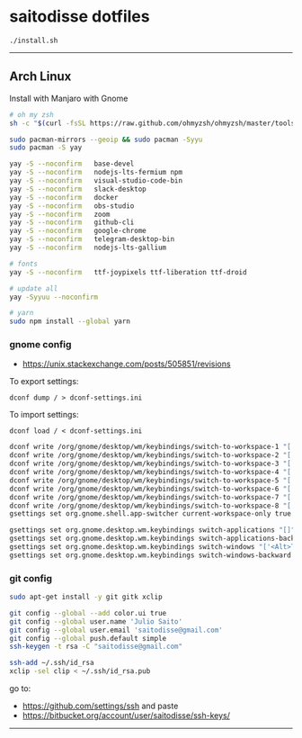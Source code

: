 # saitodisse dotfiles

```
./install.sh
```

---

## Arch Linux

Install with Manjaro with Gnome

```sh
# oh my zsh
sh -c "$(curl -fsSL https://raw.github.com/ohmyzsh/ohmyzsh/master/tools/install.sh)"

sudo pacman-mirrors --geoip && sudo pacman -Syyu
sudo pacman -S yay

yay -S --noconfirm   base-devel
yay -S --noconfirm   nodejs-lts-fermium npm
yay -S --noconfirm   visual-studio-code-bin
yay -S --noconfirm   slack-desktop
yay -S --noconfirm   docker
yay -S --noconfirm   obs-studio
yay -S --noconfirm   zoom
yay -S --noconfirm   github-cli
yay -S --noconfirm   google-chrome
yay -S --noconfirm   telegram-desktop-bin
yay -S --noconfirm   nodejs-lts-gallium

# fonts
yay -S --noconfirm   ttf-joypixels ttf-liberation ttf-droid

# update all
yay -Syyuu --noconfirm

# yarn
sudo npm install --global yarn
```

### gnome config

- https://unix.stackexchange.com/posts/505851/revisions

To export settings:

`dconf dump / > dconf-settings.ini`

To import settings:

`dconf load / < dconf-settings.ini`

```sh
dconf write /org/gnome/desktop/wm/keybindings/switch-to-workspace-1 "['<Primary>F5']"
dconf write /org/gnome/desktop/wm/keybindings/switch-to-workspace-2 "['<Primary>F6']"
dconf write /org/gnome/desktop/wm/keybindings/switch-to-workspace-3 "['<Primary>F7']"
dconf write /org/gnome/desktop/wm/keybindings/switch-to-workspace-4 "['<Primary>F8']"
dconf write /org/gnome/desktop/wm/keybindings/switch-to-workspace-5 "['<Primary>F9']"
dconf write /org/gnome/desktop/wm/keybindings/switch-to-workspace-6 "['<Primary>F10']"
dconf write /org/gnome/desktop/wm/keybindings/switch-to-workspace-7 "['<Primary>F11']"
dconf write /org/gnome/desktop/wm/keybindings/switch-to-workspace-8 "['<Primary>F12']"
gsettings set org.gnome.shell.app-switcher current-workspace-only true

gsettings set org.gnome.desktop.wm.keybindings switch-applications "[]"
gsettings set org.gnome.desktop.wm.keybindings switch-applications-backward "[]"
gsettings set org.gnome.desktop.wm.keybindings switch-windows "['<Alt>Tab','<Super>Tab']"
gsettings set org.gnome.desktop.wm.keybindings switch-windows-backward "['<Shift><Alt><Tab>','<Super><Alt><Tab>']"
```

### git config

```sh
sudo apt-get install -y git gitk xclip

git config --global --add color.ui true
git config --global user.name 'Julio Saito'
git config --global user.email 'saitodisse@gmail.com'
git config --global push.default simple
ssh-keygen -t rsa -C "saitodisse@gmail.com"

ssh-add ~/.ssh/id_rsa
xclip -sel clip < ~/.ssh/id_rsa.pub
```

go to:

- https://github.com/settings/ssh and paste
- https://bitbucket.org/account/user/saitodisse/ssh-keys/

---
